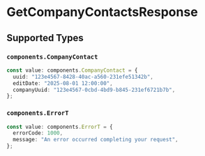 # GetCompanyContactsResponse


## Supported Types

### `components.CompanyContact`

```typescript
const value: components.CompanyContact = {
  uuid: "123e4567-8428-40ac-a560-231efe51342b",
  editDate: "2025-08-01 12:00:00",
  companyUuid: "123e4567-0cbd-4bd9-b845-231ef6721b7b",
};
```

### `components.ErrorT`

```typescript
const value: components.ErrorT = {
  errorCode: 1000,
  message: "An error occurred completing your request",
};
```

